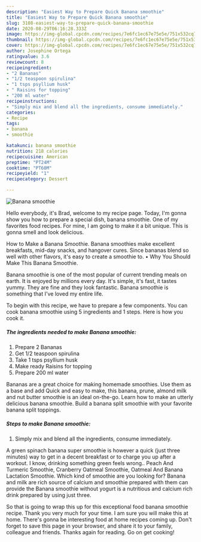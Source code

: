 ```yaml
---
description: "Easiest Way to Prepare Quick Banana smoothie"
title: "Easiest Way to Prepare Quick Banana smoothie"
slug: 3108-easiest-way-to-prepare-quick-banana-smoothie
date: 2020-08-29T06:16:28.333Z
image: https://img-global.cpcdn.com/recipes/7e6fc1ec67e75e5e/751x532cq70/banana-smoothie-recipe-main-photo.jpg
thumbnail: https://img-global.cpcdn.com/recipes/7e6fc1ec67e75e5e/751x532cq70/banana-smoothie-recipe-main-photo.jpg
cover: https://img-global.cpcdn.com/recipes/7e6fc1ec67e75e5e/751x532cq70/banana-smoothie-recipe-main-photo.jpg
author: Josephine Ortega
ratingvalue: 3.6
reviewcount: 8
recipeingredient:
- "2 Bananas"
- "1/2 teaspoon spirulina"
- "1 tsps psyllium husk"
- " Raisins for topping"
- "200 ml water"
recipeinstructions:
- "Simply mix and blend all the ingredients, consume immediately."
categories:
- Recipe
tags:
- banana
- smoothie

katakunci: banana smoothie 
nutrition: 218 calories
recipecuisine: American
preptime: "PT24M"
cooktime: "PT60M"
recipeyield: "1"
recipecategory: Dessert

---
```



![Banana smoothie](https://img-global.cpcdn.com/recipes/7e6fc1ec67e75e5e/751x532cq70/banana-smoothie-recipe-main-photo.jpg)

Hello everybody, it's Brad, welcome to my recipe page. Today, I'm gonna show you how to prepare a special dish, banana smoothie. One of my favorites food recipes. For mine, I am going to make it a bit unique. This is gonna smell and look delicious.

How to Make a Banana Smoothie. Banana smoothies make excellent breakfasts, mid-day snacks, and hangover cures. Since bananas blend so well with other flavors, it&#39;s easy to create a smoothie to. • Why You Should Make This Banana Smoothie.

Banana smoothie is one of the most popular of current trending meals on earth. It is enjoyed by millions every day. It's simple, it's fast, it tastes yummy. They are fine and they look fantastic. Banana smoothie is something that I've loved my entire life.


To begin with this recipe, we have to prepare a few components. You can cook banana smoothie using 5 ingredients and 1 steps. Here is how you cook it.

<!--inarticleads1-->

##### The ingredients needed to make Banana smoothie:

1. Prepare 2 Bananas
1. Get 1/2 teaspoon spirulina
1. Take 1 tsps psyllium husk
1. Make ready  Raisins for topping
1. Prepare 200 ml water


Bananas are a great choice for making homemade smoothies. Use them as a base and add Quick and easy to make, this banana, prune, almond milk and nut butter smoothie is an ideal on-the-go. Learn how to make an utterly delicious banana smoothie. Build a banana split smoothie with your favorite banana split toppings. 

<!--inarticleads2-->

##### Steps to make Banana smoothie:

1. Simply mix and blend all the ingredients, consume immediately.


A green spinach banana super smoothie is however a quick (just three minutes) way to get in a decent breakfast or to charge you up after a workout. I know, drinking something green feels wrong.. Peach And Turmeric Smoothie, Cranberry Oatmeal Smoothie, Oatmeal And Banana Lactation Smoothie. Which kind of smoothie are you looking for? Banana and milk are rich source of calcium and smoothie prepared with them can provide the Banana smoothie without yogurt is a nutritious and calcium rich drink prepared by using just three. 

So that is going to wrap this up for this exceptional food banana smoothie recipe. Thank you very much for your time. I am sure you will make this at home. There's gonna be interesting food at home recipes coming up. Don't forget to save this page in your browser, and share it to your family, colleague and friends. Thanks again for reading. Go on get cooking!
